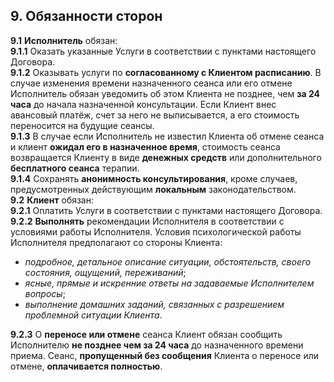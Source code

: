 ## 9. Обязанности сторон
**9.1** **Исполнитель** обязан:  
**9.1.1** Оказать указанные Услуги в соответствии с пунктами настоящего Договора.  
**9.1.2** Оказывать услуги по **согласованному с Клиентом расписанию**. В случае изменения времени назначенного сеанса или его отмене Исполнитель обязан уведомить об этом Клиента не позднее, чем **за 24 часа** до начала назначенной консультации. Если Клиент внес авансовый платёж, счет за него не выписывается, а его стоимость переносится на будущие сеансы.  
**9.1.3** В случае если Исполнитель не известил Клиента об отмене сеанса и клиент **ожидал его в назначенное время**, стоимость сеанса возвращается Клиенту в виде **денежных средств** или дополнительного **бесплатного сеанса** терапии.  
**9.1.4** Сохранять **анонимность консультирования**, кроме случаев, предусмотренных действующим **локальным** законодательством.  
**9.2** **Клиент** обязан:  
**9.2.1** Оплатить Услуги в соответствии с пунктами настоящего Договора.  
**9.2.2** **Выполнять** рекомендации Исполнителя в соответствии с условиями работы Исполнителя. Условия психологической работы Исполнителя предполагают со стороны Клиента:
- *подробное, детальное описание ситуации, обстоятельств, своего состояния, ощущений, переживаний*;
- *ясные, прямые и искренние ответы на задаваемые Исполнителем вопросы*;
- *выполнение домашних заданий, связанных с разрешением проблемной ситуации Клиента*.

**9.2.3** О **переносе или отмене** сеанса Клиент обязан сообщить Исполнителю **не позднее чем за 24 часа** до назначенного времени приема. Сеанс, **пропущенный без сообщения** Клиента о переносе или отмене, **оплачивается полностью**.
